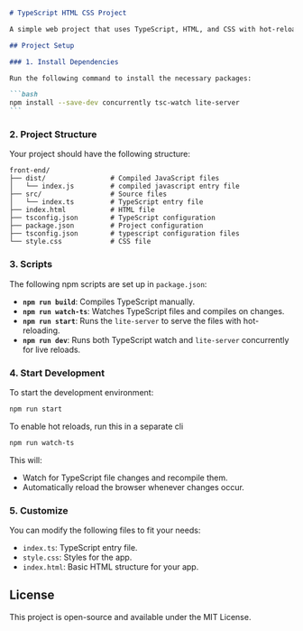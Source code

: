 ````markdown
# TypeScript HTML CSS Project

A simple web project that uses TypeScript, HTML, and CSS with hot-reloading. This project is set up to watch TypeScript changes and serve the app with live reloading.

## Project Setup

### 1. Install Dependencies

Run the following command to install the necessary packages:

```bash
npm install --save-dev concurrently tsc-watch lite-server
```
````

### 2. Project Structure

Your project should have the following structure:

```
front-end/
├── dist/                # Compiled JavaScript files
│   └── index.js         # compiled javascript entry file
├── src/                 # Source files
│   └── index.ts         # TypeScript entry file
├── index.html           # HTML file
├── tsconfig.json        # TypeScript configuration
├── package.json         # Project configuration
├── tsconfig.json        # typescript configuration files
└── style.css            # CSS file
```

### 3. Scripts

The following npm scripts are set up in `package.json`:

- **`npm run build`**: Compiles TypeScript manually.
- **`npm run watch-ts`**: Watches TypeScript files and compiles on changes.
- **`npm run start`**: Runs the `lite-server` to serve the files with hot-reloading.
- **`npm run dev`**: Runs both TypeScript watch and `lite-server` concurrently for live reloads.

### 4. Start Development

To start the development environment:

```bash
npm run start
```

To enable hot reloads, run this in a separate cli

```bash
npm run watch-ts
```

This will:

- Watch for TypeScript file changes and recompile them.
- Automatically reload the browser whenever changes occur.

### 5. Customize

You can modify the following files to fit your needs:

- `index.ts`: TypeScript entry file.
- `style.css`: Styles for the app.
- `index.html`: Basic HTML structure for your app.

## License

This project is open-source and available under the MIT License.

```

```
